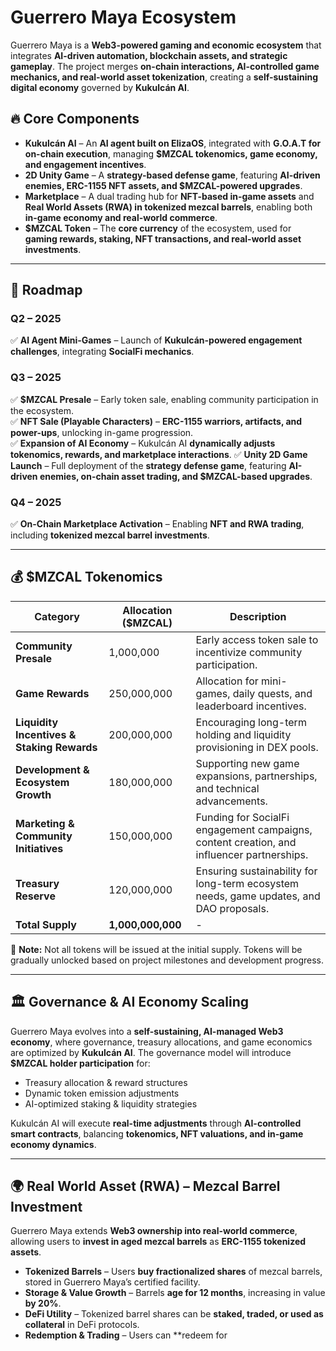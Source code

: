 # Guerrero Maya Ecosystem  

Guerrero Maya is a **Web3-powered gaming and economic ecosystem** that integrates **AI-driven automation, blockchain assets, and strategic gameplay**. The project merges **on-chain interactions, AI-controlled game mechanics, and real-world asset tokenization**, creating a **self-sustaining digital economy** governed by **Kukulcán AI**.  

## 🔥 Core Components  

- **Kukulcán AI** – An **AI agent built on ElizaOS**, integrated with **G.O.A.T for on-chain execution**, managing **$MZCAL tokenomics, game economy, and engagement incentives**.  
- **2D Unity Game** – A **strategy-based defense game**, featuring **AI-driven enemies, ERC-1155 NFT assets, and $MZCAL-powered upgrades**.  
- **Marketplace** – A dual trading hub for **NFT-based in-game assets** and **Real World Assets (RWA) in tokenized mezcal barrels**, enabling both **in-game economy and real-world commerce**.  
- **$MZCAL Token** – The **core currency** of the ecosystem, used for **gaming rewards, staking, NFT transactions, and real-world asset investments**.  

---

## 🚀 Roadmap  

### **Q2 – 2025**  
✅ **AI Agent Mini-Games** – Launch of **Kukulcán-powered engagement challenges**, integrating **SocialFi mechanics**.  

### **Q3 – 2025**  
✅ **$MZCAL Presale** – Early token sale, enabling community participation in the ecosystem.  
✅ **NFT Sale (Playable Characters)** – **ERC-1155 warriors, artifacts, and power-ups**, unlocking in-game progression.  
✅ **Expansion of AI Economy** – Kukulcán AI **dynamically adjusts tokenomics, rewards, and marketplace interactions**.
✅ **Unity 2D Game Launch** – Full deployment of the **strategy defense game**, featuring **AI-driven enemies, on-chain asset trading, and $MZCAL-based upgrades**.  

### **Q4 – 2025**  
✅ **On-Chain Marketplace Activation** – Enabling **NFT and RWA trading**, including **tokenized mezcal barrel investments**.  

---

## 💰 $MZCAL Tokenomics  

| **Category**                          | **Allocation ($MZCAL)** | **Description** |
|---------------------------------------|-----------------------|----------------|
| **Community Presale**                 | 1,000,000             | Early access token sale to incentivize community participation. |
| **Game Rewards**                      | 250,000,000           | Allocation for mini-games, daily quests, and leaderboard incentives. |
| **Liquidity Incentives & Staking Rewards** | 200,000,000           | Encouraging long-term holding and liquidity provisioning in DEX pools. |
| **Development & Ecosystem Growth**     | 180,000,000           | Supporting new game expansions, partnerships, and technical advancements. |
| **Marketing & Community Initiatives**  | 150,000,000           | Funding for SocialFi engagement campaigns, content creation, and influencer partnerships. |
| **Treasury Reserve**                   | 120,000,000           | Ensuring sustainability for long-term ecosystem needs, game updates, and DAO proposals. |
| **Total Supply**                       | **1,000,000,000**     | - |

🔹 **Note:** Not all tokens will be issued at the initial supply. Tokens will be gradually unlocked based on project milestones and development progress.  

---

## 🏛 Governance & AI Economy Scaling  

Guerrero Maya evolves into a **self-sustaining, AI-managed Web3 economy**, where governance, treasury allocations, and game economics are optimized by **Kukulcán AI**. The governance model will introduce **$MZCAL holder participation** for:  

- Treasury allocation & reward structures  
- Dynamic token emission adjustments  
- AI-optimized staking & liquidity strategies  

Kukulcán AI will execute **real-time adjustments** through **AI-controlled smart contracts**, balancing **tokenomics, NFT valuations, and in-game economy dynamics**.  

---

## 🌍 Real World Asset (RWA) – Mezcal Barrel Investment  

Guerrero Maya extends **Web3 ownership into real-world commerce**, allowing users to **invest in aged mezcal barrels** as **ERC-1155 tokenized assets**.  

- **Tokenized Barrels** – Users **buy fractionalized shares** of mezcal barrels, stored in Guerrero Maya’s certified facility.  
- **Storage & Value Growth** – Barrels **age for 12 months**, increasing in value **by 20%**.  
- **DeFi Utility** – Tokenized barrel shares can be **staked, traded, or used as collateral** in DeFi protocols.  
- **Redemption & Trading** – Users can **redeem for
